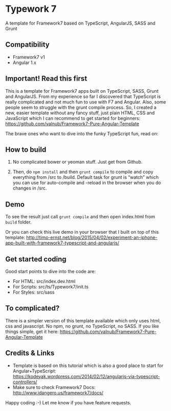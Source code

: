 # Typework 7
A template for Framework7 based on TypeScript, AngularJS, SASS and Grunt

## Compatibility
- Framework7 v1
- Angular 1.x

## Important! Read this first
This is a template for Framework7 apps built on TypeScript, SASS, Grunt and AngularJS. From my experience so far I discovered that TypeScript is really complicated and not much fun to use with F7 and Angular. Also, some people seem to struggle with the grunt compile process. So, I created a new, easier template without any fancy stuff, just plain HTML, CSS and JavaScript which I can recommend to get started for beginners: https://github.com/valnub/Framework7-Pure-Angular-Template

The brave ones who want to dive into the funky TypeScript fun, read on:

## How to build

1. No complicated bower or yeoman stuff. Just get from Github.

2. Then, do `npm install` and then `grunt compile` to compile and copy everything from /src to /build. Default task for grunt is “watch” which you can use for auto-compile and -reload in the browser when you do changes in /src.

## Demo

To see the result just call `grunt compile` and then open index.html from `build` folder.

Or you can check this live demo in your browser that I built on top of this template: http://timo-ernst.net/blog/2015/04/02/experiment-an-iphone-app-built-with-framework7-typescript-and-angularjs/

## Get started coding

Good start points to dive into the code are:

- For HTML: src/index.dev.html
- For Scripts: src/ts/Typework7/init.ts
- For Styles: src/sass

## To complicated?

There is a simpler version of this template available which only uses html, css and javascript. No npm, no grunt, no TypeScript, no SASS. If you like things simple, get it here: https://github.com/valnub/Framework7-Pure-Angular-Template

## Credits & Links

- Template is based on this tutorial which is also a good place to start for Angular+TypeScript: https://kodeyak.wordpress.com/2014/02/12/angularjs-via-typescript-controllers/
- Make sure to check Framework7 Docs: http://www.idangero.us/framework7/docs/

Happy coding :-)
Let me know if you have feature requests.
